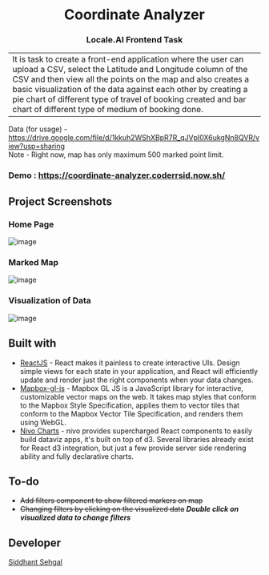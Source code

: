 <h1 align="center"> Coordinate Analyzer </h1>
<h3 align="center"><b> Locale.AI Frontend Task </b></h3> 
<p align="center">
</p>

<table>
	<tr>
		<td>
			It is task to create a front-end application where the user can upload a CSV, select the Latitude and Longitude column of the CSV and then view all the points on the map and also creates a basic visualization of the data against each other by creating a pie chart of different type of travel of booking created and bar chart of different type of medium of booking done.
		</td>
	</tr>
</table>

Data (for usage) - https://drive.google.com/file/d/1kkuh2WShXBpR7R_qJVpI0X6ukgNn8QVR/view?usp=sharing <br>
Note - Right now, map has only maximum 500 marked point limit. 

### Demo : https://coordinate-analyzer.coderrsid.now.sh/
## Project Screenshots

### Home Page

![image](https://user-images.githubusercontent.com/35633575/80803657-9eafc800-8bd0-11ea-8695-99c1b96db00d.png)

### Marked Map

![image](https://user-images.githubusercontent.com/35633575/81278499-61858300-9073-11ea-8f45-6aa50bdc6bc5.png)

### Visualization of Data

![image](https://user-images.githubusercontent.com/35633575/80803765-e6ceea80-8bd0-11ea-9b72-58393ed30027.png)


## Built with

- [ReactJS](https://reactjs.org/) - React makes it painless to create interactive UIs. Design simple views for each state in your application, and React will efficiently update and render just the right components when your data changes.
- [Mapbox-gl-js](https://github.com/mapbox/mapbox-gl-js) - Mapbox GL JS is a JavaScript library for interactive, customizable vector maps on the web. It takes map styles that conform to the Mapbox Style Specification, applies them to vector tiles that conform to the Mapbox Vector Tile Specification, and renders them using WebGL.
- [Nivo Charts](https://github.com/plouc/nivo) - nivo provides supercharged React components to easily build dataviz apps, it's built on top of d3. Several libraries already exist for React d3 integration, but just a few provide server side rendering ability and fully declarative charts.

## To-do

- <s>Add filters component to show filtered markers on map</s>
- <s>Changing filters by clicking on the visualized data</s> 
  <b><i>Double click on visualized data to change filters</i></b>

## Developer

[Siddhant Sehgal](https://github.com/coderrsid)
